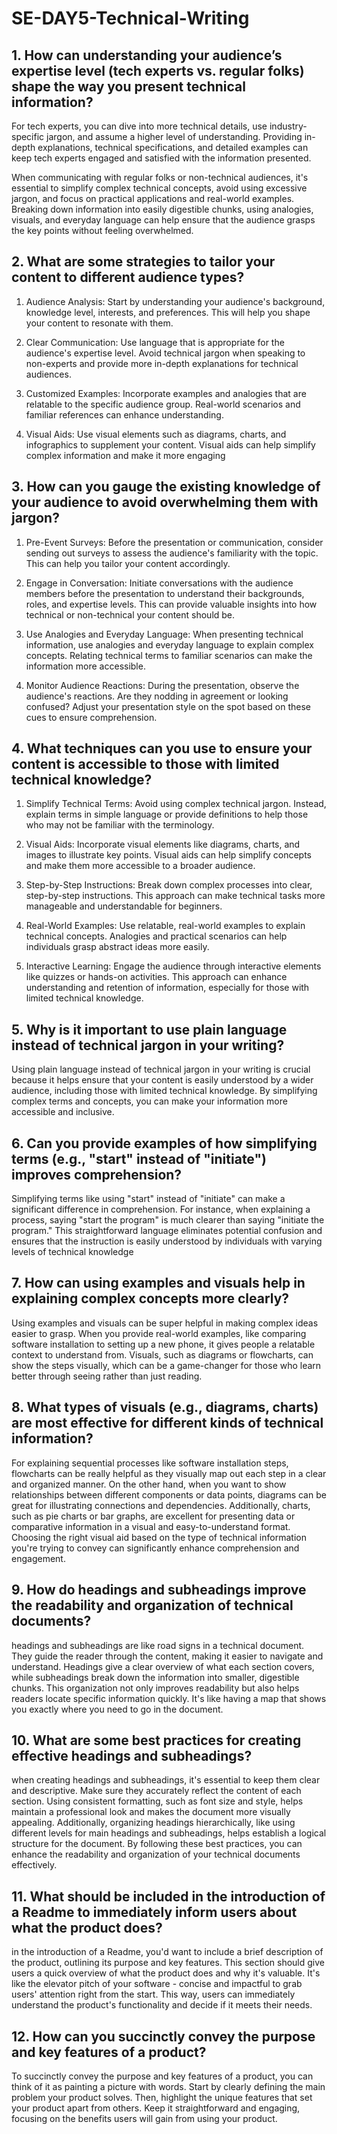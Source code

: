 # SE-DAY5-Technical-Writing
## 1. How can understanding your audience’s expertise level (tech experts vs. regular folks) shape the way you present technical information?
For tech experts, you can dive into more technical details, use industry-specific jargon, and assume a higher level of understanding. Providing in-depth explanations, technical specifications, and detailed examples can keep tech experts engaged and satisfied with the information presented.

When communicating with regular folks or non-technical audiences, it's essential to simplify complex technical concepts, avoid using excessive jargon, and focus on practical applications and real-world examples. Breaking down information into easily digestible chunks, using analogies, visuals, and everyday language can help ensure that the audience grasps the key points without feeling overwhelmed.

## 2. What are some strategies to tailor your content to different audience types?
1. Audience Analysis: Start by understanding your audience's background, knowledge level, interests, and preferences. This will help you shape your content to resonate with them.

2. Clear Communication: Use language that is appropriate for the audience's expertise level. Avoid technical jargon when speaking to non-experts and provide more in-depth explanations for technical audiences.

3. Customized Examples: Incorporate examples and analogies that are relatable to the specific audience group. Real-world scenarios and familiar references can enhance understanding.

4. Visual Aids: Use visual elements such as diagrams, charts, and infographics to supplement your content. Visual aids can help simplify complex information and make it more engaging
   
## 3. How can you gauge the existing knowledge of your audience to avoid overwhelming them with jargon?
1. Pre-Event Surveys: Before the presentation or communication, consider sending out surveys to assess the audience's familiarity with the topic. This can help you tailor your content accordingly.

2. Engage in Conversation: Initiate conversations with the audience members before the presentation to understand their backgrounds, roles, and expertise levels. This can provide valuable insights into how technical or non-technical your content should be.

3. Use Analogies and Everyday Language: When presenting technical information, use analogies and everyday language to explain complex concepts. Relating technical terms to familiar scenarios can make the information more accessible.

4. Monitor Audience Reactions: During the presentation, observe the audience's reactions. Are they nodding in agreement or looking confused? Adjust your presentation style on the spot based on these cues to ensure comprehension.

## 4. What techniques can you use to ensure your content is accessible to those with limited technical knowledge?
1. Simplify Technical Terms: Avoid using complex technical jargon. Instead, explain terms in simple language or provide definitions to help those who may not be familiar with the terminology.

2. Visual Aids: Incorporate visual elements like diagrams, charts, and images to illustrate key points. Visual aids can help simplify concepts and make them more accessible to a broader audience.

3. Step-by-Step Instructions: Break down complex processes into clear, step-by-step instructions. This approach can make technical tasks more manageable and understandable for beginners.

4. Real-World Examples: Use relatable, real-world examples to explain technical concepts. Analogies and practical scenarios can help individuals grasp abstract ideas more easily.

5. Interactive Learning: Engage the audience through interactive elements like quizzes or hands-on activities. This approach can enhance understanding and retention of information, especially for those with limited technical knowledge.

## 5. Why is it important to use plain language instead of technical jargon in your writing?
Using plain language instead of technical jargon in your writing is crucial because it helps ensure that your content is easily understood by a wider audience, including those with limited technical knowledge. By simplifying complex terms and concepts, you can make your information more accessible and inclusive.

## 6. Can you provide examples of how simplifying terms (e.g., "start" instead of "initiate") improves comprehension?
Simplifying terms like using "start" instead of "initiate" can make a significant difference in comprehension. For instance, when explaining a process, saying "start the program" is much clearer than saying "initiate the program." This straightforward language eliminates potential confusion and ensures that the instruction is easily understood by individuals with varying levels of technical knowledge

## 7. How can using examples and visuals help in explaining complex concepts more clearly?
Using examples and visuals can be super helpful in making complex ideas easier to grasp. When you provide real-world examples, like comparing software installation to setting up a new phone, it gives people a relatable context to understand from. Visuals, such as diagrams or flowcharts, can show the steps visually, which can be a game-changer for those who learn better through seeing rather than just reading.

## 8. What types of visuals (e.g., diagrams, charts) are most effective for different kinds of technical information?
For explaining sequential processes like software installation steps, flowcharts can be really helpful as they visually map out each step in a clear and organized manner. On the other hand, when you want to show relationships between different components or data points, diagrams can be great for illustrating connections and dependencies. Additionally, charts, such as pie charts or bar graphs, are excellent for presenting data or comparative information in a visual and easy-to-understand format. Choosing the right visual aid based on the type of technical information you're trying to convey can significantly enhance comprehension and engagement.

## 9. How do headings and subheadings improve the readability and organization of technical documents?
headings and subheadings are like road signs in a technical document. They guide the reader through the content, making it easier to navigate and understand. Headings give a clear overview of what each section covers, while subheadings break down the information into smaller, digestible chunks. This organization not only improves readability but also helps readers locate specific information quickly. It's like having a map that shows you exactly where you need to go in the document.

## 10. What are some best practices for creating effective headings and subheadings?
 when creating headings and subheadings, it's essential to keep them clear and descriptive. Make sure they accurately reflect the content of each section. Using consistent formatting, such as font size and style, helps maintain a professional look and makes the document more visually appealing. Additionally, organizing headings hierarchically, like using different levels for main headings and subheadings, helps establish a logical structure for the document. By following these best practices, you can enhance the readability and organization of your technical documents effectively.
 
## 11. What should be included in the introduction of a Readme to immediately inform users about what the product does?
in the introduction of a Readme, you'd want to include a brief description of the product, outlining its purpose and key features. This section should give users a quick overview of what the product does and why it's valuable. It's like the elevator pitch of your software - concise and impactful to grab users' attention right from the start. This way, users can immediately understand the product's functionality and decide if it meets their needs.

## 12. How can you succinctly convey the purpose and key features of a product?
To succinctly convey the purpose and key features of a product, you can think of it as painting a picture with words. Start by clearly defining the main problem your product solves. Then, highlight the unique features that set your product apart from others. Keep it straightforward and engaging, focusing on the benefits users will gain from using your product.
